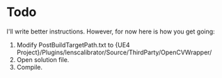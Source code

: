 # Todo
I'll write better instructions. However, for now here is how you get going:
1. Modify PostBuildTargetPath.txt to {UE4 Project}/Plugins/lenscalibrator/Source/ThirdParty/OpenCVWrapper/
2. Open solution file.
3. Compile.

